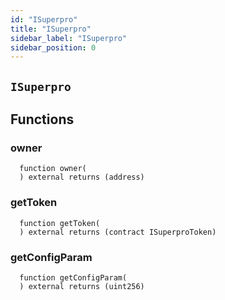 ```yaml
---
id: "ISuperpro"
title: "ISuperpro"
sidebar_label: "ISuperpro"
sidebar_position: 0
---
```


## `ISuperpro`



## Functions
### owner
```solidity
  function owner(
  ) external returns (address)
```


### getToken
```solidity
  function getToken(
  ) external returns (contract ISuperproToken)
```


### getConfigParam
```solidity
  function getConfigParam(
  ) external returns (uint256)
```


